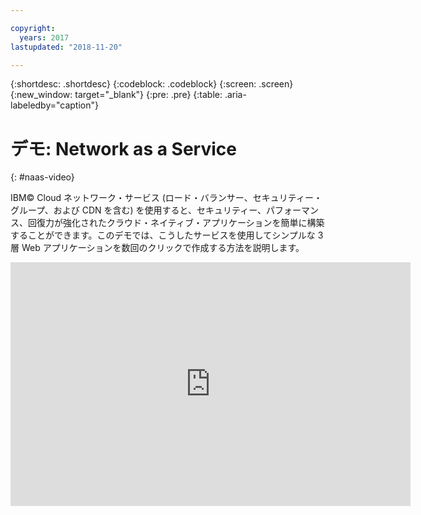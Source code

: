 ```yaml
---

copyright:
  years: 2017
lastupdated: "2018-11-20"

---
```


{:shortdesc: .shortdesc}
{:codeblock: .codeblock}
{:screen: .screen}
{:new_window: target="_blank"}
{:pre: .pre}
{:table: .aria-labeledby="caption"}

# デモ: Network as a Service
{: #naas-video}

IBM© Cloud ネットワーク・サービス (ロード・バランサー、セキュリティー・グループ、および CDN を含む) を使用すると、セキュリティー、パフォーマンス、回復力が強化されたクラウド・ネイティブ・アプリケーションを簡単に構築することができます。このデモでは、こうしたサービスを使用してシンプルな 3 層 Web アプリケーションを数回のクリックで作成する方法を説明します。

<p>
  <div class="embed-responsive embed-responsive-16by9">
    <iframe class="embed-responsive-item" id="youtubeplayer" type="text/html" title="web-app-security-groups-load-balancer-cdn" width="640" height="390" src="https://www.youtube.com/embed/LRvNCXvtkX0?rel=0" frameborder="0" webkitallowfullscreen mozallowfullscreen allowfullscreen> </iframe>
  </div>
</p>
